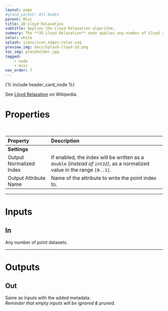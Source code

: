 ```yaml
---
layout: page
#grand_parent: All Nodes
parent: Misc
title: 2D Lloyd Relaxation
subtitle: Applies the Lloyd Relaxation algorithm.
summary: The **2D Lloyd Relaxation** node applies any number of Lloyd relaxation passes, in 2D space.
color: white
splash: icons/icon_edges-relax.svg
preview_img: docs/splash-lloyd-2d.png
toc_img: placeholder.jpg
tagged: 
    - node
    - misc
nav_order: 7
---
```


{% include header_card_node %}

See [Lloyd Relaxation](https://en.wikipedia.org/wiki/Lloyd%27s_algorithm) on Wikipedia.

# Properties
<br>

| Property       | Description          |
|:-------------|:------------------|
|**Settings**||
| Output Normalized Index           | If enabled, the index will be written as a `double` *(instead of `int32`)*, as a normalized value in the range `[0..1]`.  |
| Output Attribute Name           | Name of the attribute to write the point index to. |

---
# Inputs
## In
Any number of point datasets.

---
# Outputs
## Out
Same as Inputs with the added metadata.  
*Reminder that empty inputs will be ignored & pruned*.